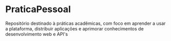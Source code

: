 # PraticaPessoal
Repositório destinado à práticas acadêmicas, com foco em aprender a usar a plataforma, distribuir aplicações e aprimorar conhecimentos de desenvolvimento web e API's
